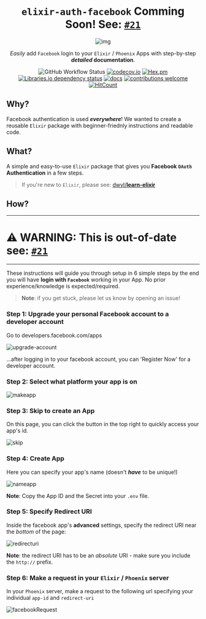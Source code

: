 <div align="center">

# `elixir-auth-facebook` Comming Soon! See: [`#21`](https://github.com/dwyl/elixir-auth-facebook/issues/21)

![img](http://i.stack.imgur.com/pZzc4.png)

_Easily_ add `Facebook` login to your `Elixir` / `Phoenix` Apps
with step-by-step **_detailed_ documentation**.

![GitHub Workflow Status](https://img.shields.io/github/workflow/status/dwyl/auth/Elixir%20CI?label=build&style=flat-square)
[![codecov.io](https://img.shields.io/codecov/c/github/dwyl/auth/master.svg?style=flat-square)](http://codecov.io/github/dwyl/auth?branch=master)
[![Hex.pm](https://img.shields.io/hexpm/v/auth?color=brightgreen&style=flat-square)](https://hex.pm/packages/auth)
[![Libraries.io dependency status](https://img.shields.io/librariesio/release/hex/auth?logoColor=brightgreen&style=flat-square)](https://libraries.io/hex/auth)
[![docs](https://img.shields.io/badge/docs-maintained-brightgreen?style=flat-square)](https://hexdocs.pm/auth/api-reference.html)
[![contributions welcome](https://img.shields.io/badge/contributions-welcome-brightgreen.svg?style=flat-square)](https://github.com/dwyl/auth/issues)
[![HitCount](http://hits.dwyl.com/dwyl/elixir-auth-facebook.svg)](http://hits.dwyl.com/dwyl/elixir-auth-facebook)

</div>

## Why?

Facebook authentication is used **_everywhere_**!
We wanted to create a reusable `Elixir` package
with beginner-friednly instructions and readable code.

## What?

A simple and easy-to-use `Elixir` package
that gives you
**Facebook `OAuth` Authentication**
in a few steps.

> If you're new to `Elixir`,
> please see: [dwyl/**learn-elixir**](https://github.com/dwyl/learn-hapi)

## How?

<hr />

# ⚠️ WARNING: This is out-of-date see: [`#21`](https://github.com/dwyl/elixir-auth-facebook/issues/21)

<hr />

These instructions will guide you through setup in 6 simple steps
by the end you will have
**login with `Facebook`**
working in your App.
No prior experience/knowledge
is expected/required.

> **Note**: if you get stuck,
> please let us know by opening an issue!

### Step 1: Upgrade your personal Facebook account to a developer account

Go to developers.facebook.com/apps

![upgrade-account](https://files.gitter.im/jackcarlisle/hapi-auth-facebook/KNoV/facebook1.png)

...after logging in to your facebook account, you can 'Register Now' for a developer account.

### Step 2: Select what platform your app is on

![makeapp](https://files.gitter.im/jackcarlisle/hapi-auth-facebook/YOYX/facebook3.png)

### Step 3: Skip to create an App

On this page, you can click the button in the top right to quickly access your app's id.

![skip](https://files.gitter.im/jackcarlisle/hapi-auth-facebook/YOYX/facebook4.png)

### Step 4: Create App

Here you can specify your app's name (doesn't **_have_** to be unique!)

![nameapp](https://files.gitter.im/jackcarlisle/hapi-auth-facebook/YOYX/facebook5.png)

**Note**: Copy the App ID and the Secret into your `.env` file.

### Step 5: Specify Redirect URI

Inside the facebook app's **advanced** settings, specify the redirect URI near the _bottom_ of the page:

![redirecturi](https://files.gitter.im/jackcarlisle/hapi-auth-facebook/QG8M/Screen-Shot-2015-11-27-at-12.21.57.png)

**Note**: the redirect URI has to be an _absolute_ URI - make sure you include the `http://` prefix.

### Step 6: Make a request in your `Elixir` / `Phoenix` server

In your `Phoenix` server, make a request to the following url specifying your individual `app-id` and `redirect-uri`

![facebookRequest](https://files.gitter.im/jackcarlisle/hapi-auth-facebook/fkmD/Screenshot-from-2015-11-27-12_21_22.png)

